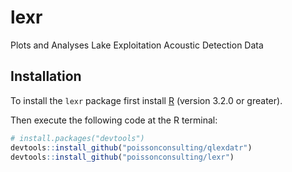 # lexr
Plots and Analyses Lake Exploitation Acoustic Detection Data

## Installation

To install the `lexr` package first install 
[R](http://cran.r-project.org) (version 3.2.0 or greater).

Then execute the following code at the R terminal:
``` r
# install.packages("devtools")
devtools::install_github("poissonconsulting/qlexdatr")
devtools::install_github("poissonconsulting/lexr")
```
